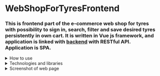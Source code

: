 # WebShopForTyresFrontend

### This is frontend part of the e-commerce web shop for tyres with possibility to sign in, search, filter and save desired tyres persistently in own cart. It is written in Vue js framework, and application is linked with [backend](https://github.com/brankovitorovic/WebShopForTyres) with RESTful API. Application is SPA.

<details>
  <summary>How to use</summary>

#### Download the code and import in desired IDE,then in file web-shop-for-tyres-frontend/src/store/auth.js set axios.defaults.baseURL  for your base URL and run it with npm run serve ( -- --port XXXX if port needs to be change, default is 8080).
</details>

<details>
  <summary>Technologies and libraries</summary>
  <br />

  1. HTML5
  2. Css
  3. Vue js ( router, vuex )
  4. Javascript
  5. Axios
</details>

<details>
  <summary>Screenshot of web page</summary>
  <br />

  #### Index page
  <img src="src/assets/screenshots/homePage.png">

  #### After search

  <img src="src/assets/screenshots/search.png">

  #### Details about tyre

  <img src="src/assets/screenshots/details.png">

  #### Sign In/Up

 <img src="src/assets/screenshots/signIn.png">

  #### Details when signed in

  <img src="src/assets/screenshots/detailsSignIn.png">

  #### Cart page
  <img src="src/assets/screenshots/cart.png">

  #### Profil page

  <img src="src/assets/screenshots/profil.png">

  #### Contact us page

  <img src="src/assets/screenshots/contactUs.png">

</details>
